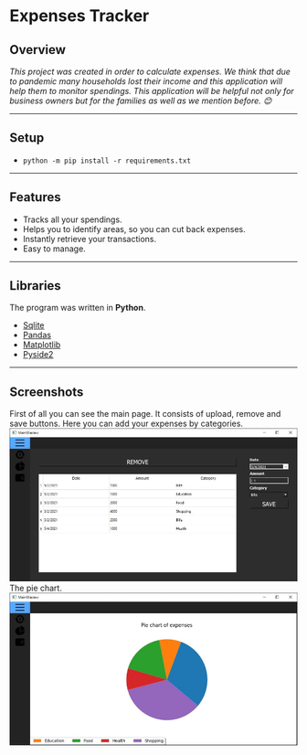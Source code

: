 # Expenses Tracker

## Overview

*This project was created in order to calculate expenses. 
We think that due to pandemic many households lost their income and this application will help them to monitor spendings. 
This application will be helpful not only for business owners but for the families as well as we mention before. :blush:*
___

## Setup
+ ```python -m pip install -r requirements.txt```
___
## Features

+ Tracks all your spendings.
+ Helps you to identify areas, so you can cut back expenses.
+ Instantly retrieve your transactions.
+ Easy to manage.
___
## Libraries

The program was written in **Python**.
+ [Sqlite](https://www.sqlite.org/index.html)
+ [Pandas](https://pandas.pydata.org/)
+ [Matplotlib](https://matplotlib.org/)
+ [Pyside2](https://www.qt.io/qt-for-python)
___
## Screenshots

First of all you can see the main page. It consists of upload, remove and save buttons. Here you can add your expenses by categories.
![](https://github.com/mortemab/images/blob/main/photo_2021-05-04_09-53-44.jpg?raw=true)
The pie chart.
![](https://github.com/mortemab/images/blob/main/photo_2021-05-04_09-53-50.jpg?raw=true)


